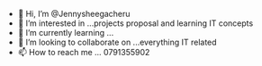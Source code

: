 - 👋 Hi, I’m @Jennysheegacheru
- 👀 I’m interested in ...projects proposal and learning IT concepts 
- 🌱 I’m currently learning ...
- 💞️ I’m looking to collaborate on ...everything IT related 
- 📫 How to reach me ...
0791355902
<!---
Jennysheegacheru/Jennysheegacheru is a ✨ special ✨ repository because its `README.md` (this file) appears on your GitHub profile.
You can click the Preview link to take a look at your changes.
--->
